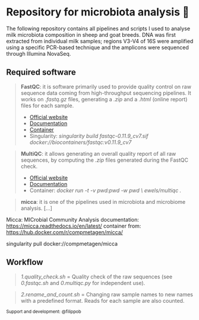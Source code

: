 # Repository for microbiota analysis 🦠
The following repository contains all pipelines and scripts I used to analyse milk microbiota composition in sheep and goat breeds. DNA was first extracted from individual milk samples; regions V3-V4 of 16S were amplified using a specific PCR-based technique and the amplicons were sequenced through Illumina NovaSeq.


## Required software
> **FastQC**: it is software primarily used to provide quality control on raw sequence data coming from high-throughput sequencing pipelines. It works on _.fastq.gz_ files, generating a _.zip_ and a _.html_ (online report) files for each sample.
> - [Official website](https://www.bioinformatics.babraham.ac.uk/projects/fastqc/)
> - [Documentation](https://raw.githubusercontent.com/s-andrews/FastQC/master/INSTALL.txt)
> - [Container](https://hub.docker.com/r/biocontainers/fastqc)
> - Singularity: _singularity build fastqc-0.11.9_cv7.sif docker://biocontainers/fastqc:v0.11.9_cv7_

> **MultiQC**: it allows generating an overall quality report of all raw sequences, by computing the _.zip_ files generated during the FastQC check.
> - [Official website](https://multiqc.info/)
> - [Documentation](https://multiqc.info/docs/)
> - Container: _docker run -t -v pwd:pwd -w pwd \ ewels/multiqc ._

> **micca**: it is one of the pipelines used in microbiota and microbiome analysis. 
> [...]

Micca: MICrobial Community Analysis
documentation: https://micca.readthedocs.io/en/latest/ container from: https://hub.docker.com/r/compmetagen/micca/

singularity pull docker://compmetagen/micca





## Workflow
> _1.quality_check.sh_  =  Quality check of the raw sequences (see _0.fastqc.sh_ and _0.multiqc.py_ for independent use).

> _2.rename_and_count.sh_  =  Changing raw sample names to new names with a predefined format. Reads for each sample are also counted. 



<sub>Support and development: @filippob<sub>
